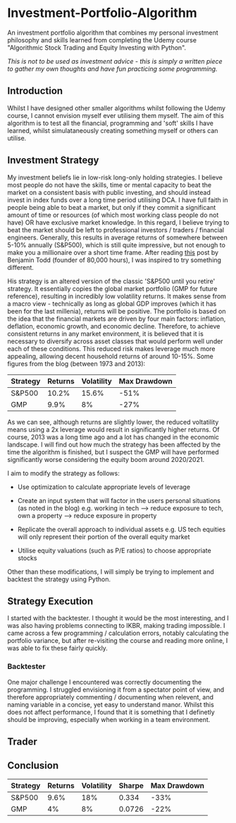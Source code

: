 # Investment-Portfolio-Algorithm
An investment portfolio algorithm that combines my personal investment philosophy and skills learned from completing the Udemy course "Algorithmic Stock Trading and Equity Investing with Python".

*This is not to be used as investment advice - this is simply a written piece to gather my own thoughts and have fun practicing some programming.*

## Introduction

Whilst I have designed other smaller algorithms whilst following the Udemy course, I cannot envision myself ever utilising them myself. The aim of this algorithm is to test all the financial, programming and 'soft' skills I have learned, whilst simulataneously creating something myself or others can utilise.

## Investment Strategy

My investment beliefs lie in low-risk long-only holding strategies. I believe most people do not have the skills, time or mental capacity to beat the market on a consistent basis with public investing, and should instead invest in index funds over a long time period utilising DCA. I have full faith in people being able to beat a market, but only if they commit a significant amount of time or resources (of which most working class people do not have) OR have exclusive market knowledge. In this regard, I believe trying to beat the market should be left to professional investors / traders / financial engineers. Generally, this results in average returns of somewhere between 5-10% annually (S&P500), which is still quite impressive, but not enough to make you a millionaire over a short time frame. After reading [this](https://80000hours.org/2015/10/common-investing-mistakes-in-the-effective-altruism-community/) post by Benjamin Todd (founder of 80,000 hours), I was inspired to try something different.

His strategy is an altered version of the classic 'S&P500 until you retire' strategy. It essentially copies the global market portfolio (GMP for future reference), resulting in incredibly low volatility returns. It makes sense from a macro view - technically as long as global GDP improves (which it has been for the last millenia), returns will be positive. The portfolio is based on the idea that the financial markets are driven by four main factors: inflation, deflation, economic growth, and economic decline. Therefore, to achieve consistent returns in any market environment, it is believed that it is necessary to diversify across asset classes that would perform well under each of these conditions. This reduced risk makes leverage much more appealing, allowing decent household returns of around 10-15%. Some figures from the blog (between 1973 and 2013):

Strategy | Returns | Volatility | Max Drawdown
--- | --- | --- | --- 
S&P500 | 10.2% | 15.6% | -51% 
GMP | 9.9% | 8% | -27% 

As we can see, although returns are slightly lower, the reduced voltatility means using a 2x leverage would result in significantly higher returns. Of course, 2013 was a long time ago and a lot has changed in the economic landscape. I will find out how much the strategy has been affected by the time the algorithm is finished, but I suspect the GMP will have performed significantly worse considering the equity boom around 2020/2021.

I aim to modify the strategy as follows:

* Use optimization to calculate appropriate levels of leverage

* Create an input system that will factor in the users personal situations (as noted in the blog) e.g. working in tech --> reduce exposure to tech, own a property --> reduce exposure in property

* Replicate the overall approach to individual assets e.g. US tech equities will only represent their portion of the overall equity market

* Utilise equity valuations (such as P/E ratios) to choose appropriate stocks

Other than these modifications, I will simply be trying to implement and backtest the strategy using Python.

## Strategy Execution

I started with the backtester. I thought it would be the most interesting, and I was also having problems connecting to IKBR, making trading impossible. I came across a few programming / calculation errors, notably calculating the portfolio variance, but after re-visiting the course and reading more online, I was able to fix these fairly quickly.

### Backtester

One major challenge I encountered was correctly documenting the programming. I struggled envisioning it from a spectator point of view, and therefore appropriately commenting / documenting when relevent, and naming variable in a concise, yet easy to understand manor. Whilst this does not affect performance, I found that it is something that I definetly should be improving, especially when working in a team environment. 

## Trader

## Conclusion

Strategy | Returns | Volatility | Sharpe | Max Drawdown
--- | --- | --- | --- | ---
S&P500 | 9.6% | 18% | 0.334 | -33%
GMP | 4% | 8% | 0.0726 | -22%
